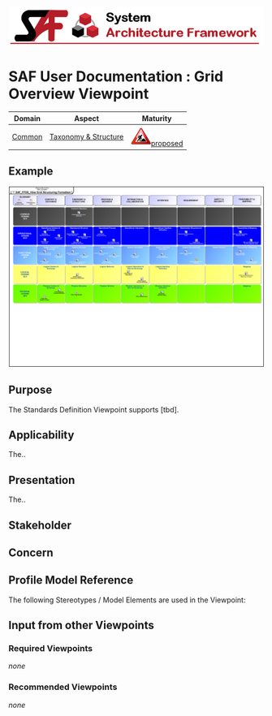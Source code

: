 ![System Architecture Framework](../diagrams/Banner_SAF.png)
# SAF User Documentation : Grid Overview Viewpoint
|**Domain**|**Aspect**|**Maturity**|
| --- | --- | --- |
|[Common](../domains.md#Domain-Common)|[Taxonomy & Structure](../aspects.md#Aspect-Taxonomy-&-Structure)|![Proposed](../diagrams/Under_construction_icon-red.svg )[proposed](../using-saf/maturity.md#proposed)|
## Example
![Grid-Overview-Viewpoint-example.svg](../vp-examples/Grid-Overview-Viewpoint-example.svg)
## Purpose
The Standards Definition Viewpoint supports [tbd].
## Applicability
The..
## Presentation
The..

## Stakeholder
## Concern
## Profile Model Reference
The following Stereotypes / Model Elements are used in the Viewpoint:
## Input from other Viewpoints
### Required Viewpoints
*none*
### Recommended Viewpoints
*none*
